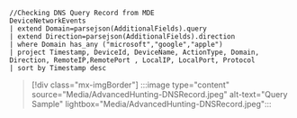




```kusto
//Checking DNS Query Record from MDE
DeviceNetworkEvents
| extend Domain=parsejson(AdditionalFields).query
| extend Direction=parsejson(AdditionalFields).direction
| where Domain has_any ("microsoft","google","apple")
| project Timestamp, DeviceId, DeviceName, ActionType, Domain, Direction, RemoteIP,RemotePort , LocalIP, LocalPort, Protocol
| sort by Timestamp desc 
```
> [!div class="mx-imgBorder"]
> :::image type="content" source="Media/AdvancedHunting-DNSRecord.jpeg" alt-text="Query Sample" lightbox="Media/AdvancedHunting-DNSRecord.jpeg":::
